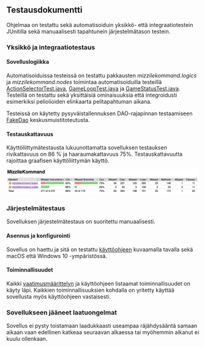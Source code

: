 ## Testausdokumentti

Ohjelmaa on testattu sekä automatisoiduin yksikkö- että integraatiotestein JUnitilla sekä manuaalisesti tapahtunein järjestelmätason testein.

### Yksikkö ja integraatiotestaus

#### Sovelluslogiikka

Automatisoiduissa testeissä on testattu pakkausten *mizzilekommand.logics* ja *mizzilekommand.nodes* toimintaa automatisoiduilla testeillä [ActionSelectorTest.java](https://github.com/majormalfunk/otm-harjoitustyo/blob/master/MizzileKommand/src/test/java/mizzilekommand/tests/ActionSelectorTest.java), [GameLoopTest.java](https://github.com/majormalfunk/otm-harjoitustyo/blob/master/MizzileKommand/src/test/java/mizzilekommand/tests/GameLoopTest.java) ja [GameStatusTest.java](https://github.com/majormalfunk/otm-harjoitustyo/blob/master/MizzileKommand/src/test/java/mizzilekommand/tests/GameStatusTest.java). Testeillä on testattu sekä yksittäisiä ominaisuuksia että integroidusti esimerkiksi peliolioiden elinkaarta pelitapahtuman aikana.

Testeissä on käytetty pysyväistallennuksen DAO-rajapinnan testaamiseen [FakeDao](https://github.com/majormalfunk/otm-harjoitustyo/blob/master/MizzileKommand/src/test/java/mizzilekommand/tests/FakeDao.java) keskusmuistitoteutusta.

#### Testauskattavuus

Käyttöliittymätestausta lukuunottamatta sovelluksen testauksen rivikattavuus on 86 % ja haaraumakattavuus 75%. Testauskattavuutta rajoittaa graafisen käyttöliittymän käyttö.

![Testauskattavuus](https://github.com/majormalfunk/otm-harjoitustyo/blob/master/dokumentaatio/Testauskattavuus.png)

### Järjestelmätestaus

Sovelluksen järjestelmätestaus on suoritettu manuaalisesti.

#### Asennus ja konfigurointi

Sovellus on haettu ja sitä on testattu [käyttöohjeen](https://github.com/majormalfunk/otm-harjoitustyo/blob/master/dokumentaatio/Kayttoohje.md) kuvaamalla tavalla sekä macOS että Windows 10 -ympäristössä.

#### Toiminnallisuudet

Kaikki [vaatimusmäärittelyn](https://github.com/majormalfunk/otm-harjoitustyo/blob/master/dokumentaatio/Vaatimusmaarittely.md) ja käyttöohjeen listaamat toiminnallisuudet on käyty läpi. Kaikkien toiminnallisuuksien kohdalla on yritetty käyttää sovellusta myös käyttöohjeen vastaisesti.

### Sovellukseen jääneet laatuongelmat

Sovellus ei pysty toistamaan laadukkaasti useampaa räjähdysääntä samaan aikaan vaan edellinen katkeaa seuraavan alkaessa tai myöhemmin alkanut ei kuulu ollenkaan.


